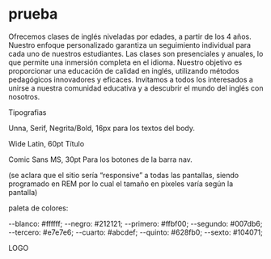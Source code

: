 # prueba
Ofrecemos clases de inglés niveladas por edades, a partir de los 4 años. Nuestro enfoque personalizado garantiza un seguimiento individual para cada uno de nuestros estudiantes. Las clases son presenciales y anuales, lo que permite una inmersión completa en el idioma. Nuestro objetivo es proporcionar una educación de calidad en inglés, utilizando métodos pedagógicos innovadores y eficaces. Invitamos a todos los interesados a unirse a nuestra comunidad educativa y a descubrir el mundo del inglés con nosotros.

Tipografias

Unna, Serif, Negrita/Bold, 16px para los textos del body.

Wide Latin, 60pt Título

Comic Sans MS, 30pt Para los botones de la barra nav.

(se aclara que el sitio sería “responsive” a todas las pantallas, siendo programado en REM por lo cual el tamaño en pixeles varía según la pantalla)

paleta de colores:

--blanco: #ffffff;
--negro: #212121;
--primero: #ffbf00;
--segundo: #007db6;
--tercero: #e7e7e6;
--cuarto: #abcdef;
--quinto: #628fb0;
--sexto: #104071;



LOGO

